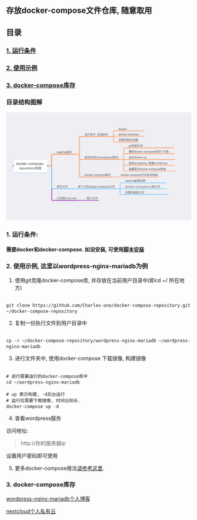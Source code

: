 
## 存放docker-compose文件仓库, 随意取用


## 目录

### <a href="#first">1. 运行条件</a>
### <a href="#two">2. 使用示例</a>
### <a href="#three">3. docker-compose库存</a>

### 目录结构图解

![img](photos/docker-compose-reposityory.png)


### <a id="first">1. 运行条件:</a>

#### 需要docker和docker-compose. 如没安装, 可使用[脚本安装]()


### <a id="two">2. 使用示例, 这里以wordpress-nginx-mariadb为例</a>

1. 使用git克隆docker-compose库, 并存放在当前用户目录中(即cd ~/ 所在地方)

```

git clone https://github.com/Charles-one/docker-compose-repository.git ~/docker-compose-repository

```

2. 复制一份执行文件到用户目录中

```

cp -r ~/docker-compose-repository/wordpress-nginx-mariadb ~/wordpress-nginx-mariadb

```

3. 进行文件夹中, 使用docker-compose 下载镜像, 构建镜像

```

# 进行需要运行的docker-compose库中
cd ~/wordpress-nginx-mariadb

# up 表示构建, -d后台运行
# 运行后需要下载镜像, 时间比较长.
docker-compose up -d

```

4. 查看wordpress服务

访问地址:

>http://你的服务器ip

设置用户密码即可使用

5. 更多docker-compose用法[请参考这里](https://charles-one.github.io/xiaoxinLab/linux/docker-compose简单使用/).


### <a id="three" >3. docker-compose库存</a>

<a href="wordpress-nginx-mariadb/">wordpress-nginx-mariadb个人博客</a>

<a href="nextcloud">nextcloud个人私有云</a>



